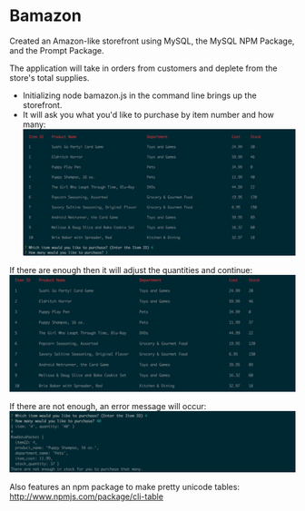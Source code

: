 # Bamazon
Created an Amazon-like storefront using MySQL, the MySQL NPM Package, and the Prompt Package. 

The application will take in orders from customers and deplete from the store's total supplies.

- Initializing node bamazon.js in the command line brings up the storefront.
- It will ask you what you'd like to purchase by item number and how many:
![Screenshot](/bamazon-screen.png)

If there are enough then it will adjust the quantities and continue:
![Screenshot](/bamazon-screen-2.png)

If there are not enough, an error message will occur:
![Screenshot](/bamazon-screen-3.png)

Also features an npm package to make pretty unicode tables:
http://www.npmjs.com/package/cli-table